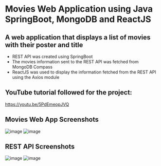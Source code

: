 # Movies Web Application using Java SpringBoot, MongoDB and ReactJS   

## A web application that displays a list of movies with their poster and title

* REST API was created using SpringBoot
* The movies information sent to the REST API was fetched from MongoDB Compass
* ReactJS was used to display the information fetched from the REST API using the Axios module

## YouTube tutorial followed for the project:
https://youtu.be/5PdEmeopJVQ
  
## Movies Web App Screenshots

![image](https://github.com/inuksperera/moviesApp-SpringBoot/assets/110172780/3a0f0d4a-2e6d-42d5-b673-37d1010937fe)
![image](https://github.com/inuksperera/moviesApp-SpringBoot/assets/110172780/b9c8aa0a-180f-49f1-9703-3b75904c73e5)

## REST API Screenshots

![image](https://github.com/inuksperera/moviesApp-SpringBoot/assets/110172780/4c471d63-ffdf-4128-929c-9b4299193b0a)
![image](https://github.com/inuksperera/moviesApp-SpringBoot/assets/110172780/4c3c3f12-03bc-4745-b630-5574994ed2b9)




